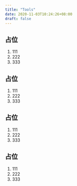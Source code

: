 ```yaml
---
title: "Tools"
date: 2020-11-03T10:24:26+08:00
draft: false
---
```


## 占位

1. 111
1. 222
1. 333

## 占位

1. 111
1. 222
1. 333

## 占位

1. 111
1. 222
1. 333

## 占位

1. 111
1. 222
1. 333
